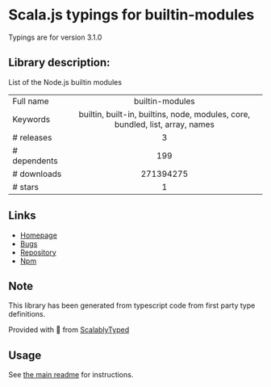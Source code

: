 
# Scala.js typings for builtin-modules

Typings are for version 3.1.0

## Library description:
List of the Node.js builtin modules

|                    |                 |
| ------------------ | :-------------: |
| Full name          | builtin-modules |
| Keywords           | builtin, built-in, builtins, node, modules, core, bundled, list, array, names |
| # releases         | 3 |
| # dependents       | 199 |
| # downloads        | 271394275 |
| # stars            | 1 |

## Links
- [Homepage](https://github.com/sindresorhus/builtin-modules#readme)
- [Bugs](https://github.com/sindresorhus/builtin-modules/issues)
- [Repository](https://github.com/sindresorhus/builtin-modules)
- [Npm](https://www.npmjs.com/package/builtin-modules)
    


## Note
This library has been generated from typescript code from first party type definitions.

Provided with :purple_heart: from [ScalablyTyped](https://github.com/oyvindberg/ScalablyTyped)

## Usage
See [the main readme](../../readme.md) for instructions.


